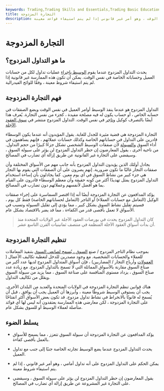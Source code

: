 ```yaml
---
keywords: Trading,Trading Skills and Essentials,Trading Basic Education,Trading Skills
title: التجارة المزدوجة
description: التداول المزدوج هو عندما يقوم الوسيط بإجراء عمليات تداول لحساب العميل وحساباته الخاصة في نفس الوقت ، وهو أمر غير قانوني إذا لم يتم استيفاء قواعد معينة.
---
```


# التجارة المزدوجة
## ما هو التداول المزدوج؟

يحدث التداول المزدوج عندما يقوم [الوسيط بإجراء](/broker) عمليات تداول لكل من حسابات العميل وحساباته الخاصة في نفس الوقت. يمكن أن تكون هذه الممارسة غير قانونية إذا لم يتم استيفاء شروط معينة ، وفقًا للوائح الفيدرالية.

## فهم التجارة المزدوجة

التداول المزدوج هو عندما ينفذ الوسيط أوامر العميل في نفس الوقت ويضع الصفقات في حسابه الخاص ، أو حساب يكون له فيه مصلحة مفيدة ، كجزء من نفس التجارة. يُعرف هذا أيضًا بالتصرف كوكيل [وتاجر](/dealer) في نفس الوقت. التداول المزدوج منتشر في [سوق العقود الآجلة](/futuresmarket).

التجارة المزدوجة هي قضية مثيرة للجدل للغاية. يقول المؤيدون أنه عندما يكون الوسطاء قادرين على التداول في حساباتهم الخاصة وكذلك حسابات عملائهم ، فإنهم يساهمون في أداء السوق [والسيولة](/liquidity) لأن صفقات الوسيط الشخصي تشكل جزءًا كبيرًا من حجم التداول. من ناحية أخرى ، يقول المعارضون إن حظر التداول المزدوج لن يؤثر على سيولة السوق ، وسيقضي على التجارة غير القانونية عن طريق إزالة أي تضارب في المصالح.

يجادل أولئك الذين يؤيدون التداول المزدوج بأنه جانب مهم من الأسواق المختلفة وأن صفقات التجار غالبًا ما تكون ضرورية. إنهم يصرون على أن الصفقات التي يقوم بها التجار هي جزء كبير من نشاط السوق في أي يوم معين. كما يجادلون بأن إساءة استخدام التداول المزدوج يمثل تهديدًا أكثر من كونه حقيقة وأن معظم الوسطاء قادرون على القيام بما هو أفضل لأنفسهم وعملائهم دون تضارب في المصالح.

يؤكد المدافعون عن التجارة المزدوجة أيضًا أنه إذا اقتصر السماسرة على إجراء صفقات الوكيل (التعامل مع حسابات العملاء) أو التاجر (التعامل لحساباتهم الخاصة) فقط كل يوم ، فسيتم تقليل نشاط السوق بشكل كبير ، مما يؤدي إلى تقليل السيولة وتسبب في الأسواق لا تعمل بأقصى قدر من الكفاءة ، مما قد يضر بالاقتصاد بشكل عام.

> كان التداول المزدوج يحدث في بورصات العقود الآجلة عبر الولايات المتحدة منذ أن بدأت أسواق العقود الآجلة المنظمة في منتصف ثمانينيات القرن التاسع عشر.

>

## تنظيم التجارة المزدوجة

بموجب نظام التاجر المزدوج / صنع [السوق ، يُسمح لصانعي السوق](/marketmaker) بتنفيذ المعاملات للعملاء والحسابات الشخصية. مع وجود مصدرين للدخل لتغطية تكاليف الأعمال ( [العمولات](/commission) وأرباح التجار / المضاربين) ، فإن أسواق المتداول المزدوج لديها عدد أكبر من صناع السوق مقارنة بالأسواق المماثلة التي لا تسمح بالتداول المزدوج. مع زيادة عدد صناع السوق ، يزداد مستوى المنافسة على صناعة السوق ، مما يزيد من سيولة السوق ويقلل من تكاليف التداول.

هناك قوانين تنظم التجارة المزدوجة في الولايات المتحدة والعديد من البلدان الأخرى. يجب أن يستوفي الوسيط شروطًا معينة ، وأبرزها أن العميل يجب أن يوافق ، قبل أن يُسمح له قانونًا بالانخراط في نشاط تداول مزدوج. قد تكون بعض الأسواق أكثر انفتاحًا على التجارة المزدوجة ، لكن معارضي هذه الممارسة يعتقدون أنه ليس لها أي فوائد متأصلة لعملاء الوسيط أو للسوق بشكل عام.

## يسلط الضوء

- يؤكد المدافعون عن التجارة المزدوجة أن سيولة السوق تتعزز ، مما يسمح للأسواق بالعمل بأقصى كفاءة.

- يحدث التداول المزدوج عندما يضع الوسيط تجارته الخاصة جنبًا إلى جنب مع تداول العميل.

- يمكن الحكم على التداول المزدوج على أنه تداول أمامي ، وهو أمر غير قانوني ، إذا لم يتم استيفاء شروط معينة.

- يقول المعارضون إن حظر التداول المزدوج لن يؤثر على سيولة السوق ، وسيقضي على التجارة غير المشروعة عن طريق إزالة أي تضارب في المصالح.

